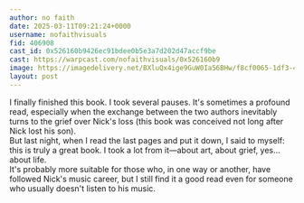 ```yaml
---
author: no faith
date: 2025-03-11T09:21:24+0000
username: nofaithvisuals
fid: 406908
cast_id: 0x526160b9426ec91bdee0b5e3a7d202d47accf9be
cast: https://warpcast.com/nofaithvisuals/0x526160b9
image: https://imagedelivery.net/BXluQx4ige9GuW0Ia56BHw/f8cf0065-1df3-4526-47bd-69dc6fab7000/original
layout: post
---
```

I finally finished this book. I took several pauses. It's sometimes a profound read, especially when the exchange between the two authors inevitably turns to the grief over Nick's loss (this book was conceived not long after Nick lost his son).  
But last night, when I read the last pages and put it down, I said to myself: this is truly a great book. I took a lot from it—about art, about grief, yes... about life.  
It's probably more suitable for those who, in one way or another, have followed Nick's music career, but I still find it a good read even for someone who usually doesn't listen to his music.  

<img src='https://imagedelivery.net/BXluQx4ige9GuW0Ia56BHw/f8cf0065-1df3-4526-47bd-69dc6fab7000/original' alt='' referrerpolicy='no-referrer'/>